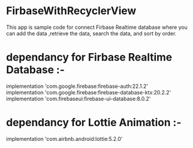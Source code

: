 # FirbaseWithRecyclerView
This app is sample code for connect Firbase Realtime database where you can add the data ,retrieve the data, search the data, and sort by order.

# dependancy for Firbase Realtime Database :- 
 implementation 'com.google.firebase:firebase-auth:22.1.2'<br>
 implementation 'com.google.firebase:firebase-database-ktx:20.2.2'<br>
 implementation 'com.firebaseui:firebase-ui-database:8.0.2'

# dependancy for Lottie Animation :- 
implementation 'com.airbnb.android:lottie:5.2.0'




